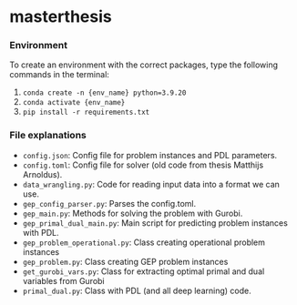 # masterthesis

### Environment
To create an environment with the correct packages, type the following commands in the terminal:

1. `conda create -n {env_name} python=3.9.20`
2. `conda activate {env_name}`
3. `pip install -r requirements.txt`

### File explanations

- `config.json`: Config file for problem instances and PDL parameters.
- `config.toml`: Config file for solver (old code from thesis Matthijs Arnoldus).
- `data_wrangling.py`: Code for reading input data into a format we can use.
- `gep_config_parser.py`: Parses the config.toml.
- `gep_main.py`: Methods for solving the problem with Gurobi.
- `gep_primal_dual_main.py`: Main script for predicting problem instances with PDL.
- `gep_problem_operational.py`: Class creating operational problem instances
- `gep_problem.py`: Class creating GEP problem instances
- `get_gurobi_vars.py`: Class for extracting optimal primal and dual variables from Gurobi
- `primal_dual.py`: Class with PDL (and all deep learning) code.